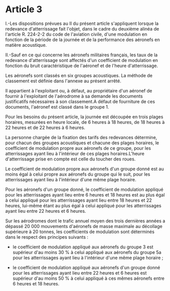 # Article 3

I.-Les dispositions prévues au II du présent article s'appliquent lorsque la redevance d'atterrissage fait l'objet, dans le cadre du deuxième alinéa de l'article R. 224-2-2 du code de l'aviation civile, d'une modulation en fonction de la période de la journée et de la performance des aéronefs en matière acoustique.

II.-Sauf en ce qui concerne les aéronefs militaires français, les taux de la redevance d'atterrissage sont affectés d'un coefficient de modulation en fonction du bruit caractéristique de l'aéronef et de l'heure d'atterrissage.

Les aéronefs sont classés en six groupes acoustiques. La méthode de classement est définie dans l'annexe au présent arrêté.

Il appartient à l'exploitant ou, à défaut, au propriétaire d'un aéronef de fournir à l'exploitant de l'aérodrome à sa demande les documents justificatifs nécessaires à son classement.A défaut de fourniture de ces documents, l'aéronef est classé dans le groupe 1.

Pour les besoins du présent article, la journée est découpée en trois plages horaires, mesurées en heure locale, de 6 heures à 18 heures, de 18 heures à 22 heures et de 22 heures à 6 heures.

La personne chargée de la fixation des tarifs des redevances détermine, pour chacun des groupes acoustiques et chacune des plages horaires, le coefficient de modulation propre aux aéronefs de ce groupe, pour les atterrissages ayant lieu à l'intérieur de ces plages horaires.L'heure d'atterrissage prise en compte est celle du toucher des roues.

Le coefficient de modulation propre aux aéronefs d'un groupe donné est au moins égal à celui propre aux aéronefs du groupe qui le suit, pour les atterrissages ayant lieu à l'intérieur d'une même plage horaire.

Pour les aéronefs d'un groupe donné, le coefficient de modulation appliqué pour les atterrissages ayant lieu entre 6 heures et 18 heures est au plus égal à celui appliqué pour les atterrissages ayant lieu entre 18 heures et 22 heures, lui-même étant au plus égal à celui appliqué pour les atterrissages ayant lieu entre 22 heures et 6 heures.

Sur les aérodromes dont le trafic annuel moyen des trois dernières années a dépassé 20 000 mouvements d'aéronefs de masse maximale au décollage supérieure à 20 tonnes, les coefficients de modulation sont déterminés dans le respect des principes suivants :

- le coefficient de modulation appliqué aux aéronefs du groupe 3 est supérieur d'au moins 30 % à celui appliqué aux aéronefs du groupe 5a pour les atterrissages ayant lieu à l'intérieur d'une même plage horaire ;

- le coefficient de modulation appliqué aux aéronefs d'un groupe donné pour les atterrissages ayant lieu entre 22 heures et 6 heures est supérieur d'au moins 50 % à celui appliqué à ces mêmes aéronefs entre 6 heures et 18 heures.
